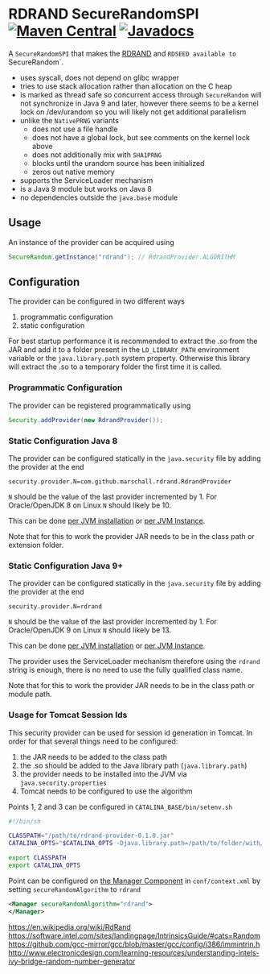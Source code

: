# RDRAND SecureRandomSPI [![Maven Central](https://maven-badges.herokuapp.com/maven-central/com.github.marschall/rdrand-provider/badge.svg)](https://maven-badges.herokuapp.com/maven-central/com.github.marschall/rdrand-provider)  [![Javadocs](https://www.javadoc.io/badge/com.github.marschall/rdrand-provider.svg)](https://www.javadoc.io/doc/com.github.marschall/rdrand-provider)

A `SecureRandomSPI` that makes the [RDRAND](https://en.wikipedia.org/wiki/RdRand) and `RDSEED available to `SecureRandom`.

* uses syscall, does not depend on glibc wrapper
* tries to use stack allocation rather than allocation on the C heap
* is marked as thread safe so concurrent access through `SecureRandom` will not synchronize in Java 9 and later, however there seems to be a kernel lock on /dev/urandom so you will likely not get additional parallelism
* unlike the `NativePRNG` variants
  * does not use a file handle
  * does not have a global lock, but see comments on the kernel lock above
  * does not additionally mix with `SHA1PRNG`
  * blocks until the urandom source has been initialized
  * zeros out native memory
* supports the ServiceLoader mechanism
* is a Java 9 module but works on Java 8
* no dependencies outside the `java.base` module

## Usage

An instance of the provider can be acquired using

```java
SecureRandom.getInstance("rdrand"); // RdrandProvider.ALGORITHM
```

## Configuration

The provider can be configured in two different ways

1. programmatic configuration
1. static configuration

For best startup performance it is recommended to extract the .so from the JAR and add it to a folder present in the `LD_LIBRARY_PATH` environment variable or the `java.library.path` system property. Otherwise this library will extract the .so to a temporary folder the first time it is called.

### Programmatic Configuration

The provider can be registered programmatically using

```java
Security.addProvider(new RdrandProvider());
```

### Static Configuration Java 8

The provider can be configured statically in the `java.security` file by adding the provider at the end

```
security.provider.N=com.github.marschall.rdrand.RdrandProvider
```

`N` should be the value of the last provider incremented by 1. For Oracle/OpenJDK 8 on Linux `N` should likely be 10.

This can be done [per JVM installation](https://docs.oracle.com/javase/8/docs/technotes/guides/security/crypto/HowToImplAProvider.html#Configuring) or [per JVM Instance](https://dzone.com/articles/how-override-java-security).

Note that for this to work the provider JAR needs to be in the class path or extension folder.

### Static Configuration Java 9+

The provider can be configured statically in the `java.security` file by adding the provider at the end

```
security.provider.N=rdrand
```

`N` should be the value of the last provider incremented by 1. For Oracle/OpenJDK 9 on Linux `N` should likely be 13.

This can be done [per JVM installation](https://docs.oracle.com/javase/9/security/howtoimplaprovider.htm#GUID-831AA25F-F702-442D-A2E4-8DA6DEA16F33) or [per JVM Instance](https://dzone.com/articles/how-override-java-security).

The provider uses the ServiceLoader mechanism therefore using the `rdrand` string is enough, there is no need to use the fully qualified class name.

Note that for this to work the provider JAR needs to be in the class path or module path.

### Usage for Tomcat Session Ids

This security provider can be used for session id generation in Tomcat. In order for that several things need to be configured:

1. the JAR needs to be added to the class path
1. the .so should be added to the Java library path (`java.library.path`)
1. the provider needs to be installed into the JVM via `java.security.properties`
1. Tomcat needs to be configured to use the algorithm

Points 1, 2 and 3 can be configured in `CATALINA_BASE/bin/setenv.sh`

```sh
#!/bin/sh

CLASSPATH="/path/to/rdrand-provider-0.1.0.jar"
CATALINA_OPTS="$CATALINA_OPTS -Djava.library.path=/path/to/folder/with/so -Djava.security.properties=/path/to/jvm.java.security"

export CLASSPATH
export CATALINA_OPTS
```

Point can be configured on [the Manager Component](https://tomcat.apache.org/tomcat-8.5-doc/config/manager.html) in `conf/context.xml` by setting `secureRandomAlgorithm` to `rdrand`

```xml
<Manager secureRandomAlgorithm="rdrand">
</Manager>
```

https://en.wikipedia.org/wiki/RdRand
https://software.intel.com/sites/landingpage/IntrinsicsGuide/#cats=Random
https://github.com/gcc-mirror/gcc/blob/master/gcc/config/i386/immintrin.h
http://www.electronicdesign.com/learning-resources/understanding-intels-ivy-bridge-random-number-generator
